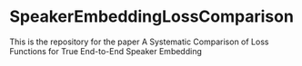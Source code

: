 # SpeakerEmbeddingLossComparison
This is the repository for the paper A Systematic Comparison of Loss Functions for True End-to-End Speaker Embedding
